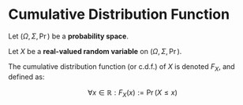 # Cumulative Distribution Function

Let $(\Omega, \Sigma, \Pr)$ be a **probability space**.

Let $X$ be a **real-valued random variable** on $(\Omega, \Sigma, \Pr)$.

The cumulative distribution function (or c.d.f.) of $X$ is denoted $F_X$, and defined as:

$$
\forall x \in \mathbb{R}: {F_X}(x) := \Pr(X \leq x)
$$
